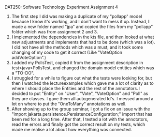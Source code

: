 DAT250: Software Technology Experiment Assignment 4

1. The first step I did was making a duplicate of my "pollapp" model because I know it's working, and I don't want
to mess it up. Instead, I made a new folder named "jpa" and copied the files from my "pollapp" folder which was
from assignment 2 and 3.
2. I implemented the dependencies in the kts file, and then looked at what new adjustments and implements 
that had to be done (which was a lot). I did not have all the methods which was a must, and it took some 
changing of my code to get it correct (Like "VoteOption addVoteOption".) 
3. I added my PollsTest, copied it from the assignment description in test>java>PollsTest, and changed the domain model entities
which was a "TO-DO".
4. I struggled for a while to figure out what the tests were looking for, but then I watched the lectureexamples which
gave me a lot of clarity as to where I should place the Entities and the rest of the annotators. I decided to put
"Entity" on "User", "Vote", "VoteOption" and "Poll" as they are classes. I gave them all autogenerated Id's. I messed 
around a lot on where to put the "OneToMany" annotations as well.
5. After showing up to the group seminar, I got a fix on an issue with the "import jakarta.persistence.PersistenceConfiguration;"
import that has been red for a long time. After that, I tested a lot with the annotators, read the errors and finally got
the correct result on my tests, which made me realise a lot about how everything was connected. 